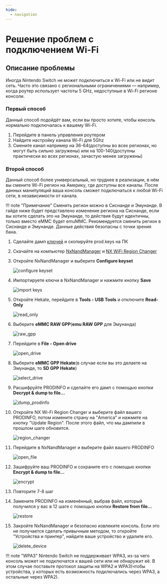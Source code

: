 ```yaml
---
hide:
  - navigation
---
```

# Решение проблем с подключением Wi-Fi

## Описание проблемы
Иногда Nintendo Switch не может подключиться к Wi-Fi или не видит сеть. Часто это связано с региональными ограничениями — например, когда роутер использует частоты 5 GHz, недоступные в Wi-Fi регионе консоли.

### **Первый способ**
Данный способ подойдёт вам, если вы просто хотите, чтобы консоль нормально подключалась к вашему Wi-Fi.

1. Перейдите в панель управления роутером
2. Найдите настройку канала Wi-Fi для 5Ghz
3. Смените канал например на 36-64(доступны во всех регионах, но могут быть сильно загружены) или на 100-140(доступны практически во всех регионах, зачастую менее загружены)

### **Второй способ**
Данный способ более универсальный, но труднее в реализации, в нём вы смените Wi-Fi регион на Америку, где доступны все каналы. После данных манипуляций ваша консоль сможет подключаться к любой Wi-Fi сети, в независимости от канала.

!!! note "Примечание"
    Сменить регион можно в Сиснанде и Эмунанде. В гайде ниже будет представлено изменение региона на Сиснанде, если вы хотите сделать это на Эмунанде, то действия будут идентичны, только вместо eMMC будет emuMMC. Рекомендуется сменить регион в Сиснанде и Эмунанде. Данные действия безопасны с точки зрения бана.

1. Сделайте дамп [ключей](../ultra_wiki/backup_emuMMC.md#bekap-kliuchei) и скопируйте prod.keys на ПК
2. Скачайте на компьютер [NxNandManager](res/wifi_problem/NxNandManager_5.2.1_x64.zip) и [NX WiFi Region Changer](https://github.com/sthetix/NX-Wifi-Region-Changer/releases/download/1.0.1/NxWifiChanger-1.0.1.exe)
3. Откройте NxNandManager и выберите **Сonfigure keyset**

    ![configure keyset](res/wifi_problem/configure_keyset.png)

4. Импортируете ключи в NxNandManager и нажмите кнопку **Save**

    ![import keys](res/wifi_problem/import_keys.png)

5. Откройте Hekate, перейдите в **Tools - USB Tools** и отключите **Read-Only**

    ![read_only](res/wifi_problem/read_only.bmp)

6. Выберите **eMMC RAW GPP**(**emu RAW GPP** для Эмунанда)

    ![raw_gpp](res/wifi_problem/raw_gpp.bmp)

7. Перейдите в **File - Open drive**

    ![open_drive](res/wifi_problem/open_drive.png)

8. Выберите **eMMC GPP Hekate**(в случае если вы это делаете на Эмунанде, то **SD GPP Hekate**)

    ![select_drive](res/wifi_problem/eMMC_GPP_hekate.png)

9. Расшифруйте PRODINFO и сделайте его дамп с помощью кнопки **Decrypt & dump to file...**

    ![dump_prodinfo](res/wifi_problem/dump_prodinfo.png)

10. Откройте NX Wi-Fi Region Changer и выберите файл вашего PRODINFO, потом измените страну на "America" и нажмите на кнопку "Update Region". После этого файл, что мы дампили в прошлом шаге обновится.

    ![region_changer](res/wifi_problem/region_change.png)

11. Перейдите в NxNandManager и выберите файл вашего PRODINFO

    ![open_file](res/wifi_problem/open_file.png)

12. Зашифруйте ваш PRODINFO и сохраните его с помощью кнопки **Encrypt & dump to file...**

    ![encrypt](res/wifi_problem/encrypt_dump.png)

13. Повторите 7-8 шаг
14. Замените PRODINFO на изменённый, выбрав файл, который получился у вас в 12 шаге с помощью кнопки **Restore from file...**

    ![restore](res/wifi_problem/restore_prodinfo.png)

15. Закройте NxNandManager и безопасно извлеките консоль. Если это не получается сделать привычным методом, то откройте "Устройства и принтер", найдите ваше устройство и удалите его.

    ![delete_device](res/wifi_problem/disconnect.png)

!!! note "WPA3"
    Nintendo Switch не поддерживает WPA3, из-за чего консоль может не подключатся к вашей сети или не обнаружит её. В этом случае поставьте протокол защиты на WPA2 и WPA3(чтобы устройства, у которых есть возможность подключались через WPA3, а остальные через WPA2).